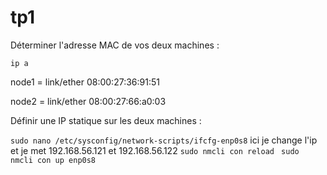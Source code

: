 # tp1

Déterminer l'adresse MAC de vos deux machines :

```ip a```

node1 = link/ether 08:00:27:36:91:51          


node2 = link/ether 08:00:27:66:a0:03



Définir une IP statique sur les deux machines :


```sudo nano /etc/sysconfig/network-scripts/ifcfg-enp0s8```
ici je change l'ip et je met 192.168.56.121 et 192.168.56.122
```sudo nmcli con reload ```
```sudo nmcli con up enp0s8 ```
